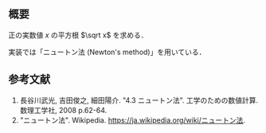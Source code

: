 ## 概要

正の実数値 $x$ の平方根 $\sqrt x$ を求める．

実装では「ニュートン法 (Newton's method)」を用いている．


## 参考文献

1. 長谷川武光, 吉田俊之, 細田陽介. "4.3 ニュートン法". 工学のための数値計算. 数理工学社, 2008 p.62-64.
1. "ニュートン法". Wikipedia. <https://ja.wikipedia.org/wiki/ニュートン法>.
